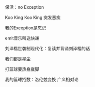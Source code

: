 保活：no Exception

Koo King Koo King 突发恶疾

我的Exception是忘记

emit音乐叫送快递

刘泽楷世袭制现代化：复读并背诵刘泽楷的话

我们都是星尘

打篮球要热身崴脚

我的篮球招数：洛伦兹变换 广义相对论